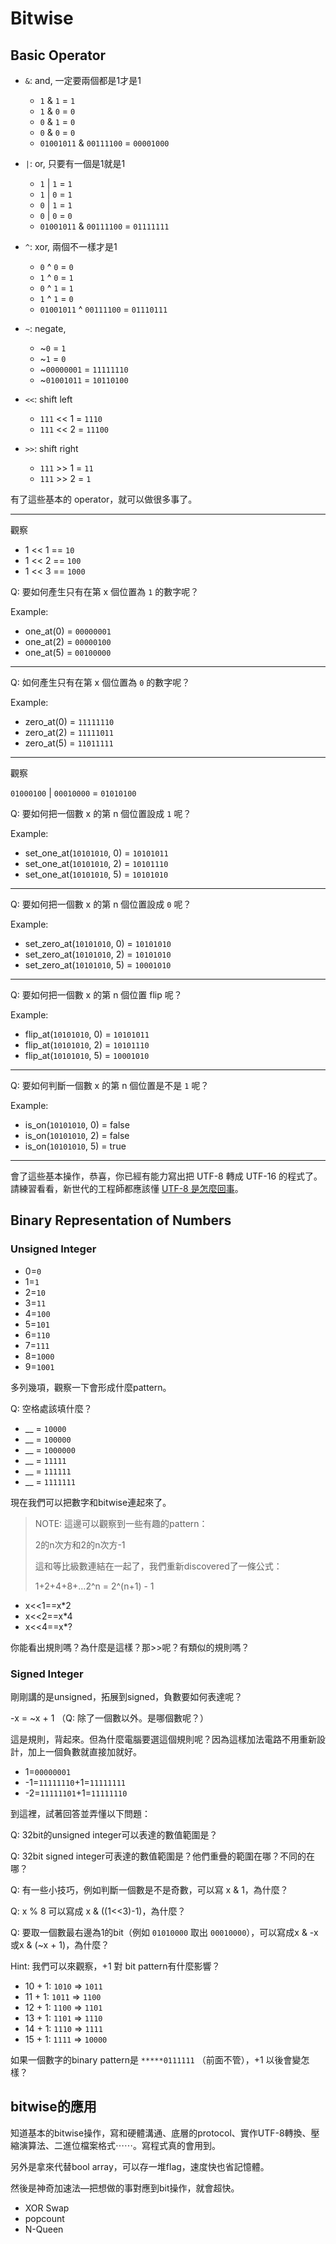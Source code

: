 # Bitwise

## Basic Operator

- `&`: and, 一定要兩個都是1才是1

    * `1` & `1` = `1`
    * `1` & `0` = `0`
    * `0` & `1` = `0`
    * `0` & `0` = `0`
    * `01001011` & `00111100` = `00001000`

- `|`: or, 只要有一個是1就是1

    * `1` | `1` = `1`
    * `1` | `0` = `1`
    * `0` | `1` = `1`
    * `0` | `0` = `0`
    * `01001011` & `00111100` = `01111111`

- `^`: xor, 兩個不一樣才是1

    * `0` ^ `0` = `0`
    * `1` ^ `0` = `1`
    * `0` ^ `1` = `1`
    * `1` ^ `1` = `0`
    * `01001011` ^ `00111100` = `01110111`

- `~`: negate,

    * ~`0` = `1`
    * ~`1` = `0`
    * ~`00000001` = `11111110`
    * ~`01001011` = `10110100`

- `<<`: shift left
    * `111` << 1 = `1110`
    * `111` << 2 = `11100`

- `>>`: shift right
    * `111` >> 1 = `11`
    * `111` >> 2 = `1`

有了這些基本的 operator，就可以做很多事了。

------

觀察

* 1 << 1 == `10`
* 1 << 2 == `100`
* 1 << 3 == `1000`

Q: 要如何產生只有在第 x 個位置為 `1` 的數字呢？

Example:
* one_at(0) = `00000001`
* one_at(2) = `00000100`
* one_at(5) = `00100000`

------

Q: 如何產生只有在第 x 個位置為 `0` 的數字呢？

Example:
* zero_at(0) = `11111110`
* zero_at(2) = `11111011`
* zero_at(5) = `11011111`

------

觀察

`01000100` | `00010000` = `01010100`

Q: 要如何把一個數 x 的第 n 個位置設成 `1` 呢？

Example:
* set_one_at(`10101010`, 0) = `10101011`
* set_one_at(`10101010`, 2) = `10101110`
* set_one_at(`10101010`, 5) = `10101010`

------

Q: 要如何把一個數 x 的第 n 個位置設成 `0` 呢？

Example:
* set_zero_at(`10101010`, 0) = `10101010`
* set_zero_at(`10101010`, 2) = `10101010`
* set_zero_at(`10101010`, 5) = `10001010`

------

Q: 要如何把一個數 x 的第 n 個位置 flip 呢？

Example:
* flip_at(`10101010`, 0) = `10101011`
* flip_at(`10101010`, 2) = `10101110`
* flip_at(`10101010`, 5) = `10001010`

------

Q: 要如何判斷一個數 x 的第 n 個位置是不是 `1` 呢？

Example:
* is_on(`10101010`, 0) = false
* is_on(`10101010`, 2) = false
* is_on(`10101010`, 5) = true

------

會了這些基本操作，恭喜，你已經有能力寫出把 UTF-8 轉成 UTF-16 的程式了。請練習看看，新世代的工程師都應該懂 [UTF-8 是怎麼回事](https://www.joelonsoftware.com/2003/10/08/the-absolute-minimum-every-software-developer-absolutely-positively-must-know-about-unicode-and-character-sets-no-excuses/)。

## Binary Representation of Numbers

### Unsigned Integer

* 0=`0`
* 1=`1`
* 2=`10`
* 3=`11`
* 4=`100`
* 5=`101`
* 6=`110`
* 7=`111`
* 8=`1000`
* 9=`1001`

多列幾項，觀察一下會形成什麼pattern。

Q: 空格處該填什麼？

* __ = `10000`
* __ = `100000`
* __ = `1000000`
* __ = `11111`
* __ = `111111`
* __ = `1111111`

現在我們可以把數字和bitwise連起來了。

> NOTE: 這邊可以觀察到一些有趣的pattern：
>
> 2的n次方和2的n次方-1
>
> 這和等比級數連結在一起了，我們重新discovered了一條公式：
>
> 1+2+4+8+…2^n = 2^(n+1) - 1
>

* x<<1==x*2
* x<<2==x*4
* x<<4==x*?

你能看出規則嗎？為什麼是這樣？那>>呢？有類似的規則嗎？

### Signed Integer

剛剛講的是unsigned，拓展到signed，負數要如何表達呢？

-x = ~x + 1 （Q: 除了一個數以外。是哪個數呢？）

這是規則，背起來。但為什麼電腦要選這個規則呢？因為這樣加法電路不用重新設計，加上一個負數就直接加就好。

* 1=`00000001`
* -1=`11111110`+1=`11111111`
* -2=`11111101`+1=`11111110`

到這裡，試著回答並弄懂以下問題：

Q: 32bit的unsigned integer可以表達的數值範圍是？

Q: 32bit signed integer可表達的數值範圍是？他們重疊的範圍在哪？不同的在哪？

Q: 有一些小技巧，例如判斷一個數是不是奇數，可以寫 x & 1，為什麼？

Q: x % 8 可以寫成 x & ((1<<3)-1)，為什麼？

Q: 要取一個數最右邊為1的bit（例如 `01010000` 取出 `00010000`），可以寫成x & -x或x & (~x + 1)，為什麼？

Hint: 我們可以來觀察，+1 對 bit pattern有什麼影響？

* 10 + 1: `1010` ⇒ `1011`
* 11 + 1: `1011` ⇒ `1100`
* 12 + 1: `1100` ⇒ `1101`
* 13 + 1: `1101` ⇒ `1110`
* 14 + 1: `1110` ⇒ `1111`
* 15 + 1: `1111` ⇒ `10000`

如果一個數字的binary pattern是 `*****0111111` （前面不管），+1 以後會變怎樣？

## bitwise的應用

知道基本的bitwise操作，寫和硬體溝通、底層的protocol、實作UTF-8轉換、壓縮演算法、二進位檔案格式⋯⋯。寫程式真的會用到。

另外是拿來代替bool array，可以存一堆flag，速度快也省記憶體。

然後是神奇加速法—把想做的事對應到bit操作，就會超快。

- XOR Swap
- popcount
- N-Queen